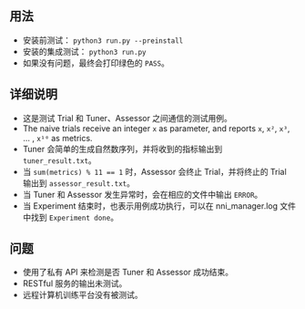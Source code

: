 ## 用法

* 安装前测试： `python3 run.py --preinstall`
* 安装的集成测试： `python3 run.py`
* 如果没有问题，最终会打印绿色的 `PASS`。

## 详细说明
* 这是测试 Trial 和 Tuner、Assessor 之间通信的测试用例。
* The naive trials receive an integer `x` as parameter, and reports `x`, `x²`, `x³`, ... , `x¹⁰` as metrics.
* Tuner 会简单的生成自然数序列，并将收到的指标输出到 `tuner_result.txt`。
* 当 `sum(metrics) % 11 == 1` 时，Assessor 会终止 Trial，并将终止的 Trial 输出到 `assessor_result.txt`。
* 当 Tuner 和 Assessor 发生异常时，会在相应的文件中输出 `ERROR`。
* 当 Experiment 结束时，也表示用例成功执行，可以在 nni_manager.log 文件中找到 `Experiment done`。

## 问题
* 使用了私有 API 来检测是否 Tuner 和 Assessor 成功结束。
* RESTful 服务的输出未测试。
* 远程计算机训练平台没有被测试。